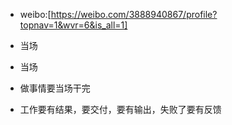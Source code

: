 

- weibo:[https://weibo.com/3888940867/profile?topnav=1&wvr=6&is_all=1]

- 当场

- 当场

- 做事情要当场干完

- 工作要有结果，要交付，要有输出，失败了要有反馈
